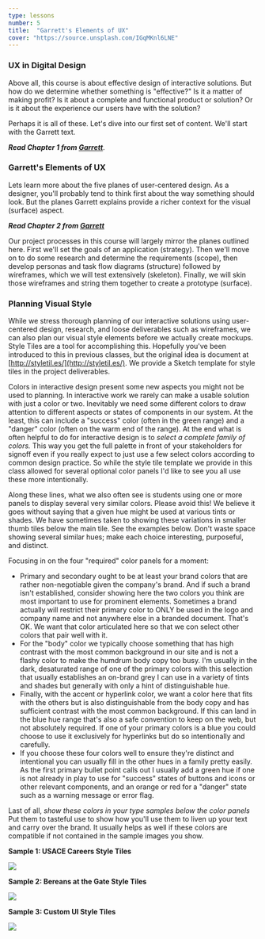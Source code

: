 ```yaml
---
type: lessons
number: 5
title:  "Garrett's Elements of UX"
cover: "https://source.unsplash.com/IGqMKnl6LNE"
---
```

### UX in Digital Design

Above all, this course is about effective design of interactive solutions. But how do we determine whether something is "effective?" Is it a matter of making profit? Is it about a complete and functional product or solution? Or is it about the experience our users have with the solution?

Perhaps it is all of these. Let's dive into our first set of content. We'll start with the Garrett text.

***Read Chapter 1 from [Garrett][garrett]***.

### Garrett's Elements of UX

Lets learn more about the five planes of user-centered design. As a designer, you'll probably tend to think first about the way something should look. But the planes Garrett explains provide a richer context for the visual (surface) aspect.

***Read Chapter 2 from [Garrett][garrett]***

Our project processes in this course will largely mirror the planes outlined here. First we'll set the goals of an application (strategy). Then we'll move on to do some research and determine the requirements (scope), then develop personas and task flow diagrams (structure) followed by wireframes, which we will test extensively (skeleton). Finally, we will skin those wireframes and string them together to create a prototype (surface).

[garrett]: http://0-proquest.safaribooksonline.com.library.cedarville.edu/book/web-design-and-development/9780321688651


### Planning Visual Style

While we stress thorough planning of our interactive solutions using user-centered design, research, and loose deliverables such as wireframes, we can also plan our visual style elements before we actually create mockups. Style Tiles are a tool for accomplishing this. Hopefully you've been introduced to this in previous classes, but the original idea is document at [http://styletil.es/](http://styletil.es/). We provide a Sketch template for style tiles in the project deliverables.

Colors in interactive design present some new aspects you might not be used to planning. In interactive work we rarely can make a usable solution with just a color or two. Inevitably we need some different colors to draw attention to different aspects or states of components in our system. At the least, this can include a "success" color (often in the green range) and a "danger" color (often on the warm end of the range). At the end what is often helpful to do for interactive design is to *select a complete family of colors.* This way you get the full palette in front of your stakeholders for signoff even if you really expect to just use a few select colors according to common design practice. So while the style tile template we provide in this class allowed for several optional color panels I'd like to see you all use these more intentionally.

Along these lines, what we also often see is students using one or more panels to display several very similar colors. Please avoid this! We believe it goes without saying that a given hue might be used at various tints or shades. We have sometimes taken to showing these variations in smaller thumb tiles below the main tile. See the examples below. Don't waste space showing several similar hues; make each choice interesting, purposeful, and distinct.

Focusing in on the four "required" color panels for a moment:

* Primary and secondary ought to be at least your brand colors that are rather non-negotiable given the company's brand. And if such a brand isn't established, consider showing here the two colors you think are most important to use for prominent elements. Sometimes a brand actually will restrict their primary color to ONLY be used in the logo and company name and not anywhere else in a branded document. That's OK. We want that color articulated here so that we con select other colors that pair well with it.
* For the "body" color we typically choose something that has high contrast with the most common background in our site and is not a flashy color to make the humdrum body copy too busy. I'm usually in the dark, desaturated range of one of the primary colors with this selection that usually establishes an on-brand grey I can use in a variety of tints and shades but generally with only a hint of distinguishable hue.
* Finally, with the accent or hyperlink color, we want a color here that fits with the others but is also distinguishable from the body copy and has sufficient contrast with the most common background. If this can land in the blue hue range that's also a safe convention to keep on the web, but not absolutely required. If one of your primary colors is a blue you could choose to use it exclusively for hyperlinks but do so intentionally and carefully.
* If you choose these four colors well to ensure they're distinct and intentional you can usually fill in the other hues in a family pretty easily. As the first primary bullet point calls out I usually add a green hue if one is not already in play to use for "success" states of buttons and icons or other relevant components, and an orange or red for a "danger" state such as a warning message or error flag.

Last of all, *show these colors in your type samples below the color panels* Put them to tasteful use to show how you'll use them to liven up your text and carry over the brand. It usually helps as well if these colors are compatible if not contained in the sample images you show.

**Sample 1: USACE Careers Style Tiles**

![](/docs/style-tiles-usace.png)

**Sample 2: Bereans at the Gate Style Tiles**

![](/docs/style-tiles-bereans.png)

**Sample 3: Custom UI Style Tiles**

![](/docs/style-tiles-custom.png)
